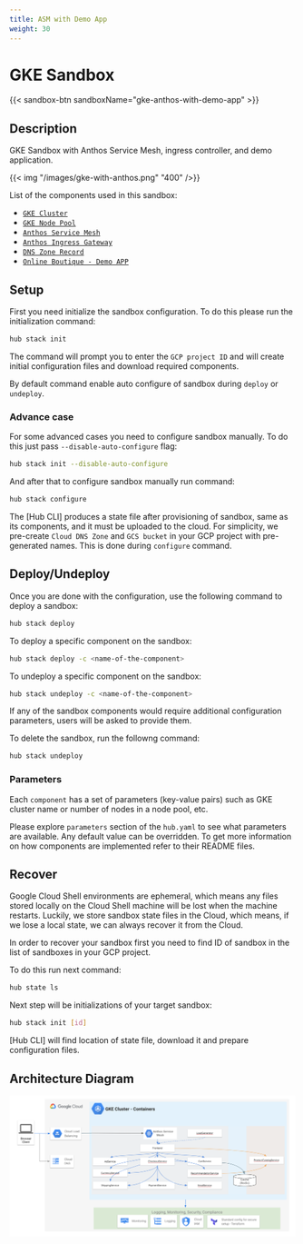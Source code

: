 ```yaml
---
title: ASM with Demo App
weight: 30
---
```

# GKE Sandbox

{{< sandbox-btn sandboxName="gke-anthos-with-demo-app" >}}

## Description

GKE Sandbox with Anthos Service Mesh, ingress controller, and demo application.

{{< img "/images/gke-with-anthos.png" "400" />}}

List of the components used in this sandbox:

* [`GKE Cluster`](https://github.com/agilestacks/google-components/tree/main/gke-gcloud)
* [`GKE Node Pool`](https://github.com/agilestacks/google-components/tree/main/gke-gcloud-node-pool)
* [`Anthos Service Mesh`](https://github.com/agilestacks/google-components/tree/main/anthos-service-mesh)
* [`Anthos Ingress Gateway`](https://github.com/agilestacks/google-components/tree/main/anthos-ingress-gateway)
* [`DNS Zone Record`](https://github.com/agilestacks/google-components/tree/main/dns-zone-record-set)
* [`Online Boutique - Demo APP`](https://github.com/agilestacks/google-components/tree/main/online-boutique-app)

## Setup

First you need initialize the sandbox configuration.
To do this please run the initialization command:

```bash
hub stack init
```

The command will prompt you to enter the `GCP project ID` and
will create initial configuration files and download required components.

By default command enable auto configure of sandbox during `deploy` or `undeploy`.

### Advance case

For some advanced cases you need to configure sandbox manually.
To do this just pass `--disable-auto-configure` flag:

```bash
hub stack init --disable-auto-configure
```

And after that to configure sandbox manually run command:

```bash
hub stack configure
```

The [Hub CLI] produces a state file after provisioning of sandbox,
same as its components, and it must be uploaded to the cloud.
For simplicity, we pre-create `Cloud DNS Zone` and `GCS bucket`
in your GCP project with pre-generated names.
This is done during `configure` command.

## Deploy/Undeploy

Once you are done with the configuration, use the following command to deploy a sandbox:

```bash
hub stack deploy
```

To deploy a specific component on the sandbox:

```bash
hub stack deploy -c <name-of-the-component>
```

To undeploy a specific component on the sandbox:

```bash
hub stack undeploy -c <name-of-the-component>
```

If any of the sandbox components would require additional configuration parameters,
users will be asked to provide them.

To delete the sandbox, run the followng command:

```bash
hub stack undeploy
```

### Parameters

Each `component` has a set of parameters (key-value pairs) such as
GKE cluster name or number of nodes in a node pool, etc.

Please explore `parameters` section of the `hub.yaml` to see what parameters are available.
Any default value can be overridden.
To get more information on how components are implemented refer to their README files.

## Recover

Google Cloud Shell environments are ephemeral, which means any files stored locally
on the Cloud Shell machine will be lost when the machine restarts.
Luckily, we store sandbox state files in the Cloud, which means,
if we lose a local state, we can always recover it from the Cloud.

In order to recover your sandbox first you need to find ID of sandbox
in the list of sandboxes in your GCP project.

To do this run next command:

```bash
hub state ls
```

Next step will be initializations of your target sandbox:

```bash
hub stack init [id]
```

[Hub CLI] will find location of state file, download it and prepare configuration files.

## Architecture Diagram

![GKE Sandbox Architecture](/images/gke_asm_diagram.png)
